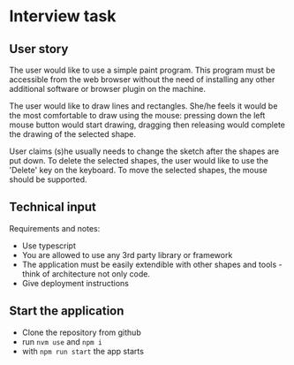# Interview task

## User story
The user would like to use a simple paint program. This program must be accessible from the web browser without the need of installing any other additional software or browser plugin on the machine. 

The user would like to draw lines and rectangles. She/he feels it would be the most comfortable to draw using the mouse: pressing down the left mouse button would start drawing, dragging then releasing would complete the drawing of the selected shape.

User claims (s)he usually needs to change the sketch after the shapes are put down. To delete the selected shapes, the user would like to use the 'Delete' key on the keyboard. To move the selected shapes, the mouse should be supported.

## Technical input
Requirements and notes:

- Use typescript
- You are allowed to use any 3rd party library or framework
- The application must be easily extendible with other shapes and tools - think of architecture not only code.
- Give deployment instructions

## Start the application
- Clone the repository from github
- run `nvm use` and `npm i`
- with `npm run start` the app starts